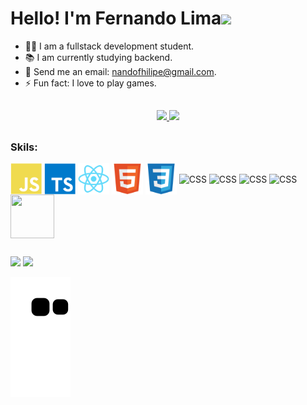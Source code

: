 # Hello! I'm Fernando Lima<img src="https://media.giphy.com/media/12oufCB0MyZ1Go/giphy.gif" width="70" >


<!--
**FernandoLimas/FernandoLimas** is a ✨ _special_ ✨ repository because its `README.md` (this file) appears on your GitHub profile.
-->
- 👨‍🎓 I am a fullstack development student.
- 📚 I am currently studying backend.
- 📧 Send me an email: nandofhilipe@gmail.com.
- ⚡ Fun fact: I love to play games.
##

<div align="center" dir="auto">
  <a href="https://github.com/FernandoLimas">
  <img height="165em" src="https://github-readme-stats.vercel.app/api?username=FernandoLimas&amp;show_icons=true&amp;theme=highcontrast&amp;include_all_commits=true&amp;count_private=true" style="max-width: 100%;">
  <img height="165em" src="https://github-readme-stats.vercel.app/api/top-langs/?username=FernandoLimas&amp;layout=compact&amp;langs_count=7&amp;theme=highcontrast" style="max-width: 100%;">
</a></div>

##

### Skils:
<div dir="auto">
  <img align="center" alt="Js" height="50" width="50" src="https://raw.githubusercontent.com/devicons/devicon/master/icons/javascript/javascript-plain.svg" style="max-width: 100%;">
  <img align="center" alt="Ts" height="50" width="50" src="https://raw.githubusercontent.com/devicons/devicon/master/icons/typescript/typescript-plain.svg" style="max-width: 100%;">
  <img align="center" alt="React" height="50" width="50" src="https://raw.githubusercontent.com/devicons/devicon/master/icons/react/react-original.svg" style="max-width: 100%;">
  <img align="center" alt="HTML" height="50" width="50" src="https://raw.githubusercontent.com/devicons/devicon/master/icons/html5/html5-original.svg" style="max-width: 100%;">
  <img align="center" alt="CSS" height="50" width="50" src="https://raw.githubusercontent.com/devicons/devicon/master/icons/css3/css3-original.svg" style="max-width: 100%;">
  <img align="center" alt="CSS" height="50" width="50" src="https://cdn.jsdelivr.net/gh/devicons/devicon/icons/git/git-original.svg" style="max-width: 100%;">
  <img align="center" alt="CSS" height="50" width="50" src="https://cdn.jsdelivr.net/gh/devicons/devicon/icons/docker/docker-original-wordmark.svg" style="max-width: 100%;">
  <img align="center" alt="CSS" height="50" width="50" src="https://cdn.jsdelivr.net/gh/devicons/devicon/icons/bootstrap/bootstrap-plain-wordmark.svg" style="max-width: 100%;">
  <img align="center" alt="CSS" height="50" width="50" src="https://cdn.jsdelivr.net/gh/devicons/devicon/icons/linux/linux-original.svg" style="max-width: 100%;">
  <img align="center" alt="" height="70" width="70" src="https://cdn.jsdelivr.net/gh/devicons/devicon/icons/mysql/mysql-original-wordmark.svg" style="max-width: 100%;">
</div>

##

<div> 
  <a href="mailto:nandofhilipe@gmail.com"><img src="https://img.shields.io/badge/-Gmail-%23333?style=for-the-badge&amp;logo=gmail&amp;logoColor=white" style="max-width: 100%;"></a>
  <a href="https://www.linkedin.com/in/fernandofilipee/" rel="nofollow"><img src="https://img.shields.io/badge/-LinkedIn-%230077B5?style=for-the-badge&amp;logo=linkedin&amp;logoColor=white" style="max-width: 100%;"></a> 
</div>

![Snake animation](https://github.com/FernandoLimas/FernandoLimas/blob/output/github-contribution-grid-snake.svg)
